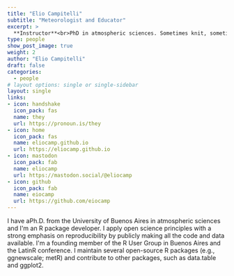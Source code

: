 ```yaml
---
title: "Elio Campitelli"
subtitle: "Meteorologist and Educator"
excerpt: >
  **Instructor**<br>PhD in atmospheric sciences. Sometimes knit, sometimes knead.
type: people
show_post_image: true
weight: 2
author: "Elio Campitelli"
draft: false
categories:
  - people
# layout options: single or single-sidebar
layout: single
links:
- icon: handshake
  icon_pack: fas
  name: they
  url: https://pronoun.is/they
- icon: home
  icon_pack: fas
  name: eliocamp.github.io
  url: https://eliocamp.github.io
- icon: mastodon
  icon_pack: fab
  name: eliocamp
  url: https://mastodon.social/@eliocamp
- icon: github
  icon_pack: fab
  name: eiocamp
  url: https://github.com/eiocamp
---
```


I have aPh.D. from the University of Buenos Aires in atmospheric sciences and I'm an R package developer. I apply open science principles with a strong emphasis on reproducibility by publicly making all the code and data available. I'm a founding member of the R User Group in Buenos Aires and the LatinR conference. I maintain several open-source R packages (e.g., ggnewscale; metR) and contribute to other packages, such as data.table and ggplot2.
